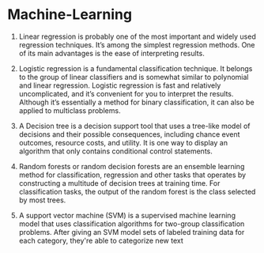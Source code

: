 # Machine-Learning

1. Linear regression is probably one of the most important and widely used regression techniques.
It’s among the simplest regression methods. One of its main advantages is the ease of interpreting results.

2. Logistic regression is a fundamental classification technique. 
It belongs to the group of linear classifiers and is somewhat similar to polynomial and linear regression. 
Logistic regression is fast and relatively uncomplicated, and it’s convenient for you to interpret the results. 
Although it’s essentially a method for binary classification, it can also be applied to multiclass problems.

3. A Decision tree is a decision support tool that uses a tree-like model of decisions and their possible consequences, including chance event outcomes, resource costs, and utility. It is one way to display an algorithm that only contains conditional control statements.

4. Random forests or random decision forests are an ensemble learning method for classification, regression and other tasks that operates by constructing a multitude of decision trees at training time. For classification tasks, the output of the random forest is the class selected by most trees.

5. A support vector machine (SVM) is a supervised machine learning model that uses classification algorithms for two-group classification problems. After giving an SVM model sets of labeled training data for each category, they're able to categorize new text
